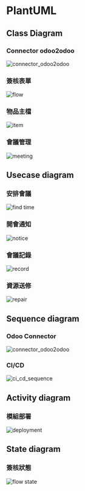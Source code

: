 # PlantUML

## Class Diagram

### Connector odoo2odoo
![connector_odoo2odoo](http://www.plantuml.com/plantuml/png/dLHDRnCn4BtFhrY92npw3pYqQKiLYOgAAkULQu-ILVmHUHtH0FtlTB6zF0tU29hBUkQz-V3pJ2x7f68wEalgQKnHwTHfgyQnktrE7Bsogy6RmMybV1syPvr2N2czPsya_iM4K4AxTu_xqyeUkVj1tUllAKVqW_bjSYbKxV7aTMzKOdeXKMlZXrIIz2uOjhrNRk91pPnyhbcWE_OS1ttriBuowf0uBX2klsvkMWouKHkvdzfPXjVk46AwLuT36xzz_XSSi2h3bbCVsON4MP7t7-X5jhKKx5JIktxMFx8EqOW4Q_UsmZTi-J_3FjdmRJDECG-3tqEkFy3dORjBTv7PbtpX5Pu61qi_dhokRmWHWf7VIXAW3NYIStaoxIobQe4C4llLVVnvSO5RG_aC84f1zT20IEucvCwEYG8hbV625UK8pLe6jgE5_xrb93o2YFdWlCX15r3bgrFpVld1QVfWN77N8q2uquGsa72McbNp_53-P1V-5n0Oa1IzX20E9O41iUSfhV5kTpvTR1U37xvp93Imaxa4TZ13Q0XPaOCUAUtCmmvGnrb3eTzIL5b6ob-8gS1ybgrKmYLxStJs5m00)

### 簽核表單
![flow](http://www.plantuml.com/plantuml/png/VPHHJzDG5CVVxwTevekIZCHNumE--EQBNs0ftPtMT1jfBo46IK0WR2aosLW5Gi1gSKNZ789iRC2dwRrjluMtlIKvjPtBalQSypl_StRktPapYAoJnQg6Y4eqB0MsIwr-Q1_JnYaziX1IDDam97Qq7lmSp8f7uEw7snlIWnUgGTw-h1iuWRpns1kRiy4FawvjSPKimNRiuE8c8lZZ7o91_C4j-ppYKhHZIyj8uX-wsn2ksE80i5ZpsdV6TBD7-zSWp0xUXrP7ECnLjccYbVi2uXTwemdxlfSK42x-3GvEOaSK_UIAzBqBtYul1wme__P392dF6qIN5I8zIrwUQ_MbHBN2NqigmTMIMdwIAelY-89ULx1Xb6BEM9olgkJXetkGTa-esUNZz2PNMLgHQmhM0Dsos5LZ6btMvGgGPctdFx2Ets05qcRR_pEr4LbHy09i--CsssWbz4hwJ0MH6hat-Uf_kO5duFJutHCdwzhqsCo837_HkztKwGaNaABzG__k3Dm6wfonxYXVYktl-9S3QHdWuReRMgimlsFJuIbm16j3tpqNnSuT__8mqavThCBZWZHJr7255AN2J25rhLCaftJrrMkEmIaXQ0WnWK4rE0i4NQ27-hIqu5kBDhVoqaGrc04dXRAkR24O1OLoqyhrfLfELgyTD7-d9_Nq7UyA_j4GDE9mCMzJvM2PNPN3PBOLciErCb-LVm40)

### 物品主檔
![item](http://www.plantuml.com/plantuml/png/VPFBJi9058RtynIJBfkKnBqnl81nvGCGnKk2bt1PgGj44IGOZ8WIG2w9KemY1AkL2hnCvy9RE70KPmYN3Jd_VES_dPw_tb3O5mn7zW9e8-0BXJ1nAkGspZiNtBp4HmYB7qYkxT3dx5ZWqJTcLTrk5vsWlpRR9gTvSXCbcGHxF_ljPCc6aAHEEENM9wcdwDqZBPObcLaPMYfBChsgyiutoJL9x6iq2kn88ZwiFc33MC6oe9vgInes8eS6rdGDqsACcmbMlsQ5vW8Cnj7aWFUVnEKMaLQKcIdMwj6AFPi4Jha_DVEqcoEPD3FRuwUNXNaMAYGNS-V81Lu-5eZO9ilMFF0tYnfPwKPmTtid38RyDSdEwoga2wVrjLMFs8VRIyyo2FYte5z94L8YTG2K6Yee52_mcIn3HVJH9gOpDuqOs7NkwKkVragkyu7GiE3mHfkr1fv9Vk7r_0_n-lStnQVm0m00)

### 會議管理
![meeting](http://www.plantuml.com/plantuml/png/TPBVIW915CRlvoc6xKxOXUuZV85kUWCfAy4otFKYAZ3pJxK6WcAPWcrXBE5g48NibhtC_9bvYoPdYvbazsROStvxlc-_CsdRoHITqduUREKpjWtPQuE4BLmUqeuFLpPojdEqMR2pSPTtNJ8uv-KxEXmjTqMB1I_Cl-NDwd9NJYRZAzvhmMC0nOEx4_Hv3KvZGgfA3iQ8h95UXNVRYm89PhnILGhKBPEQAuO0-IMQHUIv0urL0wPC4nef0p8_m9KUlw_H_YIPKWq2e0QnmCnYRdVFaQZg5EYsKx-SgWE0bfnLEhJM8VEQA7H9lswHcv4uTAQWpv4YEl8d9OD7qIDz-D0GQJp-lOk6gACmn6ql4K9V7ehUyUMK3CQ949xM4w2r4pEVtN5CxIe0ydP6VTUI1_DyiVOVyZ-bl6XxmVCQcp-9gCG2GJfxi2rkwpS0)

## Usecase diagram

### 安排會議
![find time](http://www.plantuml.com/plantuml/png/SoWkIImgAStDuUAoUh9t__CfAruqj5efwDefQ3nTr_ciRzApESqlrcxGv4BbAjZebHReAMWycx_qnSf5BwSrl5Yn2oZxl7yjVfLFTkrwiglxnUhkfutjM5GMPQPdbC0LlrZO0rJyR7OR5fKf-ULvS8NFEhjVB9mCidz5Dq6rgnO16J2rN0wfUIb0tmC0)

### 開會通知
![notice](http://www.plantuml.com/plantuml/png/SoWkIImgAStDuUAoUh9t__CfAruqj5efwDefQBoSrlriJlFBXbdFvo_Lv4BbAjZesIbOlUXe1mezsRNhwUI5LWfM2a_NjppPln2YH45VuUdiUI-MjQ7hr0Fgr7YniEV9hkvdiziqGTecz3nRkvGB8GXLv9wVdvwJ-cpwKbHrN0wfUIb05mC0)

### 會議記錄
![record](http://www.plantuml.com/plantuml/png/SoWkIImgAStDuUAoUh9t__CfAruqj5efwDefQ3oRq_nYxOONAsQyx6dHv4BbAkYM5kZMW1HjRNo-ell5mXLFfwt3K6IZgs3regCTAFXarwwdanTQALWfFD-mzzc27UWgzLBoo_FqWEOztTVwOj-o9xkwNoverUJYSaZDIm4w3W00)

### 資源送修
![repair](http://www.plantuml.com/plantuml/png/SoWkIImgAStDuUAoUhvkuVC9RIyQMgqKTEqKD5viRd-sQyBBXiOd-zTfSg5o5VJi5AoUxDt_VCeAi7ehXQVhMvxiN_YoOTRp-Kkvk1nIyrA0XW80)

## Sequence diagram

### Odoo Connector
![connector_odoo2odoo](http://www.plantuml.com/plantuml/png/ZLJ1QXin4BtFLmm-jGTVSboCIPFsKYXjKtesiveX4TcLLAqsDE2FhsOLWwgg8Jv8dfdtdju3QQ-NH36jymJ9fadmAtkFjzuvCSb7_26_Ld56yAEb-qWp06tzduj405rnVyHFJ-BIW2mJFP_aT_0ndKRhsBhxT-y1c1ADj0ZkFljnmU-hhBA3ZQJikliYegowhR1S3jYAgntxH4bq392NpS-6aZXWN5qDkWm0Bl_-Xfi7COyl2ReybexMv7q0pB-kwCNpVELFB44SYpDMbgold7_rjDix9pF_vtkcP1woxrmucavHZ8_yzW1zKHCbmpfYVU8N2g5u2HrEcGAKlSPxzlvAbmwSfUbKHnxs-rTWWMAonWPo2M-iuzRj3Pb7SVo1ALHXAmiD0c3qgsEApxYxazcdybHsI0kM6cf2EQGC1ZmSyExRBHwFS3wVMvpcAC0cN6E0fM-j2LR2LZ5A3RhNY077l6lW1idIT5fRVLZ_QkcBLDQh5x1vwmhFTOtKybeSwtVg3m00)

### CI/CD
![ci_cd_sequence](http://www.plantuml.com/plantuml/png/hLB1Qkim4BplLoovE-_w2AK4ab8AEPJq2rHf4ulAaYkjNFBtjQt6SUKO6jgJs9dPqKexwy32SwmCi6P3k7dwjzdY2xr7if9mgyNHYmf0I7OUjzIGSJNvhtf7GhK533WMzxZOEIaCxgbsGRUgqsA5HyqeNLLf1fZoSrso9FbMYCYjTVr_VCrTKLpjg4K8w3mUX3Qaii4UDU_4QngcZg54TgYI022HdMmVhKqlr8rWEjUGpdxMrXOVRDDU6489CDGPgQWsxdHn6YXGD0LdRPW2_zgat_DFNT9Zqp-FqVH9FPe4u-w4P5iQFjqwrWSj1Mjd0PRBvSnoDfuwiuhyaT1tEGoyEg-fsrWb0e_Nane1Z7Cr868AvJTFwLJdrMZwG65LdqIotAipdnxBNp0GYd8vMGKmkJ6D3rFvRJ5xzawDStO1SZgBoC20eclel56G9Qbew0QpSLOI_CTXMPDLiJAV)
## Activity diagram

### 模組部署
![deployment](http://www.plantuml.com/plantuml/png/hL71IYmn4BpdAt9yB-0Fk0SN5X51KDWFaDwatGIJT4WwBWlvUCTnHhFEYXxCQQQgKgdgNXU6p3Lu8Tf3fds6430tCS92P4m8BEHmvi_fN2gLQh5AIIQfbC4Nz9I6trs6gEtgGzXk7D_1JcvkMt_POF9qV6GihDIgPzwWS_WOQK6qUqDqubpJqCBW8EfoouDr7kM_KhN6Kgx-Yv4ywImcWm1vZtEn08KnV-drHFdvbmLJ9jFdxL_ivG5Y1Tyhp_gwuQ9nmEYFdr4axC75dm8LRT5KZtyTQSAsa_sx6gCPeqrZbjk3OsrbcsUyeHXHiwDOBhQsig53d5_gLhfSvzBgEiBEZxpuTjU5AGcnncXgyAy0)

## State diagram

### 簽核狀態
![flow state](http://www.plantuml.com/plantuml/png/SoWkIImgAStDuIh9BCb9LNY-OU-p1JkUTpSyQ-r-EcSQ5nTGlYHLuUc-rgVhLofKSoaeH6l5AkZgse64W8g10X06MEpPhDNFEdS2nI0CYBe9FSzQ-k5Y8A4dEtgXeWZTEQbf9K2fv_ENFclgH3KLNIsQ4L0zG56Gsu1yY0IS3rEB4AhbuWBx8YM_F0zavvJDBrPtSq4ek4kUzazxjgq3AWfJ2mq8BcXuw9OMmFKhG0KHIjVrFEkOW2xwh7lIywrJkI2cGqIXheB8e0X1Z40HSaZDIm565m00)
